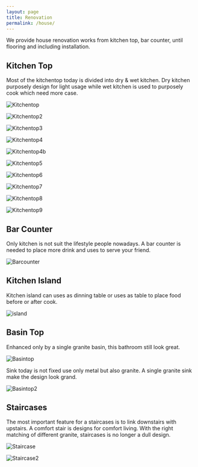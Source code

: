 ```yaml
---
layout: page
title: Renovation
permalink: /house/
---
```


We provide house renovation works from kitchen top, bar counter, until flooring and including installation.

## Kitchen Top
Most of the kitchentop today is divided into dry & wet kitchen. Dry kitchen purposely design for light usage while wet kitchen is used to purposely cook which need more case.

![Kitchentop](/images/kitchentop.jpg)

![Kitchentop2](/images/kitchentop2.jpg)

![Kitchentop3](/images/kitchentop3.jpg)

![Kitchentop4](/images/kitchentop4.jpg)

![Kitchentop4b](/images/kitchentop4b.jpg)

![Kitchentop5](/images/kitchentop5.jpg)

![Kitchentop6](/images/kitchentop6.jpg)

![Kitchentop7](/images/kitchentop7.jpg)

![Kitchentop8](/images/kitchentop8.jpg)

![Kitchentop9](/images/kitchentop9.jpg)

## Bar Counter
Only kitchen is not suit the lifestyle people nowadays. A bar counter is needed to place more drink and uses to serve your friend.

![Barcounter](/images/barcounter.jpg)

## Kitchen Island
Kitchen island can uses as dinning table or uses as table to place food before or after cook.

![island](/images/island.jpg)

## Basin Top
Enhanced only by a single granite basin, this bathroom still look great.

![Basintop](/images/basintop.jpg)

Sink today is not fixed use only metal but also granite. A single granite sink make the design look grand.

![Basintop2](/images/basintop2.jpg)

## Staircases
The most important feature for a staircases is to link downstairs with upstairs. A comfort stair is designs for comfort living. With the right matching of different granite, staircases is no longer a dull design.

![Staircase](/images/staircase.jpg)

![Staircase2](/images/staircase2.jpg)